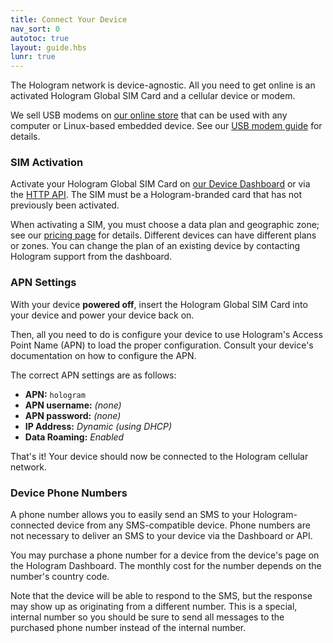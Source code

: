 ```yaml
---
title: Connect Your Device
nav_sort: 0
autotoc: true
layout: guide.hbs
lunr: true
---
```


The Hologram network is device-agnostic. All you need to get online
is an activated Hologram Global SIM Card and a cellular device or modem.

We sell USB modems on [our online store](/store) that can be used with any
computer or Linux-based embedded device. See our 
[USB modem guide](/docs/guide/connect/usb-modem/) for details.

### SIM Activation

Activate your Hologram Global 
SIM Card on [our Device Dashboard](https://dashboard.hologram.io) or via 
the [HTTP API](/docs/reference/cloud/http). The SIM must be a Hologram-branded 
card that has not previously been activated.

When activating a SIM, you must choose a data plan and geographic zone; see our
[pricing page](https://hologram.io/pricing/) for details.
Different devices can have different plans or zones. You can change the plan
of an existing device by contacting Hologram support from the dashboard.

### APN Settings

With your device **powered off**, insert the Hologram Global SIM
Card into your device and power your device back on.

Then, all you need to do is configure your device to use Hologram's
Access Point Name (APN) to load the proper configuration.
Consult your device's documentation on how to configure the 
APN.

The correct APN settings are as follows:

* **APN:** `hologram`
* **APN username:** *(none)*
* **APN password:** *(none)*
* **IP Address:** *Dynamic (using DHCP)*
* **Data Roaming:** *Enabled*

That's it! Your device should now be connected to the Hologram cellular network.

### Device Phone Numbers

A phone number allows you to easily send an SMS to your Hologram-connected device 
from any SMS-compatible device. Phone numbers are not necessary to deliver an SMS to your
device via the Dashboard or API.

You may purchase a phone number for a device from the device's page on the
Hologram Dashboard. The monthly cost for the number depends on the number's
country code.

Note that the device will be able to respond to the SMS, but the response
may show up as originating from a different number. This is a special, internal number
so you should be sure to send all messages to the purchased phone number instead
of the internal number.

